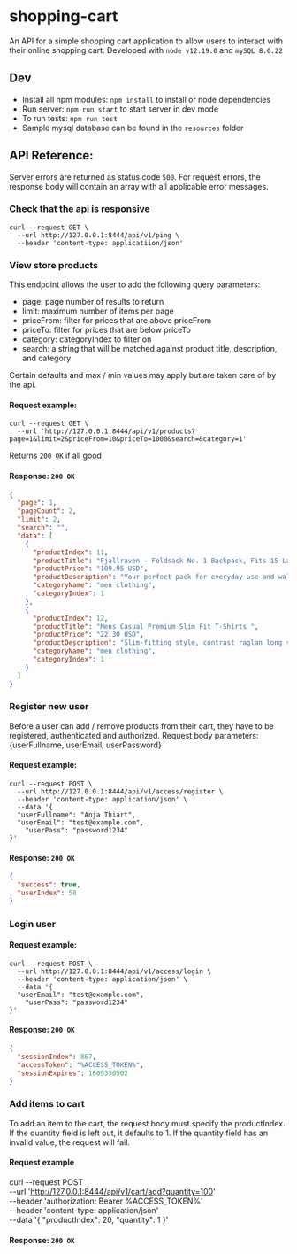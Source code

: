 # shopping-cart
An API for a simple shopping cart application to allow users to interact with their online shopping cart.
Developed with `node v12.19.0` and `mySQL 8.0.22`

## Dev
- Install all npm modules: `npm install` to install or node dependencies
- Run server: `npm run start` to start server in dev mode
- To run tests: `npm run test`
- Sample mysql database can be found in the `resources` folder

## API Reference:

Server errors are returned as status code `500`. For request errors, the response body will contain an array with all applicable error messages.

### Check that the api is responsive
```
curl --request GET \
  --url http://127.0.0.1:8444/api/v1/ping \
  --header 'content-type: applicatiion/json'
```

### View store products

This endpoint allows the user to add the following query parameters:
- page: page number of results to return
- limit: maximum number of items per page
- priceFrom: filter for prices that are above priceFrom
- priceTo: filter for prices that are below priceTo
- category: categoryIndex to filter on
- search: a string that will be matched against product title, description, and category

Certain defaults and max / min values may apply but are taken care of by the api.

#### Request example:

```
curl --request GET \
  --url 'http://127.0.0.1:8444/api/v1/products?page=1&limit=2&priceFrom=10&priceTo=1000&search=&category=1'
 ```
Returns `200 OK` if all good

#### Response: `200 OK`

```json
{
  "page": 1,
  "pageCount": 2,
  "limit": 2,
  "search": "",
  "data": [
    {
      "productIndex": 11,
      "productTitle": "Fjallraven - Foldsack No. 1 Backpack, Fits 15 Laptops",
      "productPrice": "109.95 USD",
      "productDescription": "Your perfect pack for everyday use and walks in the forest. Stash your laptop (up to 15 inches) in the padded sleeve, your everyday",
      "categoryName": "men clothing",
      "categoryIndex": 1
    },
    {
      "productIndex": 12,
      "productTitle": "Mens Casual Premium Slim Fit T-Shirts ",
      "productPrice": "22.30 USD",
      "productDescription": "Slim-fitting style, contrast raglan long sleeve, three-button henley placket, light weight & soft fabric for breathable and comfortable wearing. And Solid stitched shirts with round neck made for durability and a great fit for casual fashion wear and diehard baseball fans. The Henley style round neckline includes a three-button placket.",
      "categoryName": "men clothing",
      "categoryIndex": 1
    }
  ]
}
```


### Register new user

Before a user can add / remove products from their cart, they have to be registered, authenticated and authorized.
Request body parameters: {userFullname, userEmail, userPassword}

#### Request example:
```
curl --request POST \
  --url http://127.0.0.1:8444/api/v1/access/register \
  --header 'content-type: application/json' \
  --data '{
  "userFullname": "Anja Thiart",
  "userEmail": "test@example.com",
	"userPass": "password1234"
}'
```

#### Response: `200 OK`

```json
{
  "success": true,
  "userIndex": 58
}
```


### Login user

#### Request example:
```
curl --request POST \
  --url http://127.0.0.1:8444/api/v1/access/login \
  --header 'content-type: application/json' \
  --data '{
  "userEmail": "test@example.com",
	"userPass": "password1234"
}'
```

#### Response: `200 OK`

```json
{
  "sessionIndex": 867,
  "accessToken": "%ACCESS_TOKEN%",
  "sessionExpires": 1609350502
}
```

### Add items to cart

To add an item to the cart, the request body must specify the productIndex. If the quantity field is left out, it defaults to 1. If the quantity field has an invalid value, the request will fail.

#### Request example
curl --request POST \
  --url 'http://127.0.0.1:8444/api/v1/cart/add?quantity=100' \
  --header 'authorization: Bearer %ACCESS_TOKEN%' \
  --header 'content-type: application/json' \
  --data '{
  "productIndex": 20,
	"quantity": 1
}'

#### Response: `200 OK`




